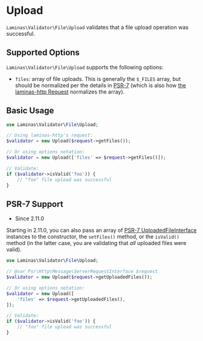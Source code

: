 # Upload

`Laminas\Validator\File\Upload` validates that a file upload operation was
successful.

## Supported Options

`Laminas\Validator\File\Upload` supports the following options:

- `files`: array of file uploads. This is generally the `$_FILES` array, but
  should be normalized per the details in [PSR-7](http://www.php-fig.org/psr/psr-7/#16-uploaded-files)
  (which is also how [the laminas-http Request](https://docs.laminas.dev/laminas-http)
  normalizes the array).

## Basic Usage

```php
use Laminas\Validator\File\Upload;

// Using laminas-http's request:
$validator = new Upload($request->getFiles());

// Or using options notation:
$validator = new Upload(['files' => $request->getFiles()]);

// Validate:
if ($validator->isValid('foo')) {
    // "foo" file upload was successful
}
```

## PSR-7 Support

- Since 2.11.0

Starting in 2.11.0, you can also pass an array of [PSR-7 UploadedFileInterface](https://www.php-fig.org/psr/psr-7/#16-uploaded-files)
instances to the constructor, the `setFiles()` method, or the `isValid()`
method (in the latter case, you are validating that _all_ uploaded files were
valid).

```php
use Laminas\Validator\File\Upload;

// @var Psr\Http\Message\ServerRequestInterface $request
$validator = new Upload($request->getUploadedFiles());

// Or using options notation:
$validator = new Upload([
    'files' => $request->getUploadedFiles(),
]);

// Validate:
if ($validator->isValid('foo')) {
    // "foo" file upload was successful
}
```
